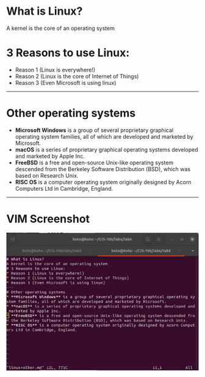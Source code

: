 # What is Linux?
A kernel is the core of an operating system
# 3 Reasons to use Linux:
* Reason 1 (Linux is everywhere!)
* Reason 2 (Linux is the core of Internet of Things)
* Reason 3 (Even Microsoft is using linux)
---
# Other operating systems
* **Microsoft Windows** is a group of several proprietary graphical operating system families, all of which are developed and marketed by Microsoft. 
* **macOS** is a series of proprietary graphical operating systems developed and marketed by Apple Inc. 
* **FreeBSD** is a free and open-source Unix-like operating system descended from the Berkeley Software Distribution (BSD), which was based on Research Unix.
* **RISC OS** is a computer operating system originally designed by Acorn Computers Ltd in Cambridge, England.
---
# VIM Screenshot
![vim](../lab6/imgs/linux+other.png)
